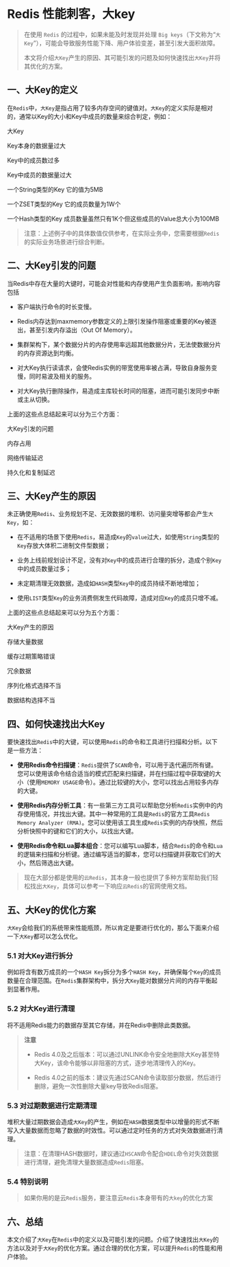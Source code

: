 # Redis 性能刺客，大key
> 在使用 `Redis` 的过程中，如果未能及时发现并处理 `Big keys`（下文称为“`大Key`”），可能会导致服务性能下降、用户体验变差，甚至引发大面积故障。
> 
> 本文将介绍`大Key`产生的原因、其可能引发的问题及如何快速找出`大Key`并将其优化的方案。

一、大Key的定义
---------

在`Redis`中，`大Key`是指占用了较多内存空间的键值对。`大Key`的定义实际是相对的，通常以Key的大小和Key中成员的数量来综合判定，例如：

大Key

Key本身的数据量过大

Key中的成员数过多

Key中成员的数据量过大

一个String类型的Key 它的值为5MB

一个ZSET类型的Key 它的成员数量为1W个

一个Hash类型的Key 成员数量虽然只有1K个但这些成员的Value总大小为100MB

> 注意：上述例子中的具体数值仅供参考，在实际业务中，您需要根据`Redis`的实际业务场景进行综合判断。

二、大Key引发的问题
-----------

当Redis中存在大量的大键时，可能会对性能和内存使用产生负面影响，影响内容包括

*   客户端执行命令的时长变慢。
    
*   Redis内存达到maxmemory参数定义的上限引发操作阻塞或重要的Key被逐出，甚至引发内存溢出（Out Of Memory）。
    
*   集群架构下，某个数据分片的内存使用率远超其他数据分片，无法使数据分片的内存资源达到均衡。
    
*   对大Key执行读请求，会使Redis实例的带宽使用率被占满，导致自身服务变慢，同时易波及相关的服务。
    
*   对大Key执行删除操作，易造成主库较长时间的阻塞，进而可能引发同步中断或主从切换。
    

上面的这些点总结起来可以分为三个方面：

大Key引发的问题

内存占用

网络传输延迟

持久化和复制延迟

三、大Key产生的原因
-----------

未正确使用`Redis`、业务规划不足、无效数据的堆积、访问量突增等都会产生`大Key`，如：

*   在不适用的场景下使用`Redis`，易造成`Key`的`value`过大，如使用`String`类型的`Key`存放大体积二进制文件型数据；
    
*   业务上线前规划设计不足，没有对`Key`中的成员进行合理的拆分，造成个别`Key`中的成员数量过多；
    
*   未定期清理无效数据，造成如`HASH`类型`Key`中的成员持续不断地增加；
    
*   使用`LIST`类型`Key`的业务消费侧发生代码故障，造成对应`Key`的成员只增不减。
    

上面的这些点总结起来可以分为五个方面：

大Key产生的原因

存储大量数据

缓存过期策略错误

冗余数据

序列化格式选择不当

数据结构选择不当

四、如何快速找出大Key
------------

要快速找出`Redis`中的大键，可以使用`Redis`的命令和工具进行扫描和分析。以下是一些方法：

*   **使用Redis命令扫描键**：`Redis`提供了`SCAN`命令，可以用于迭代遍历所有键。您可以使用该命令结合适当的模式匹配来扫描键，并在扫描过程中获取键的大小（使用`MEMORY USAGE`命令）。通过比较键的大小，您可以找出占用较多内存的大键。
    
*   **使用Redis内存分析工具**：有一些第三方工具可以帮助您分析`Redis`实例中的内存使用情况，并找出大键。其中一种常用的工具是`Redis`的官方工具`Redis Memory Analyzer (RMA)`。您可以使用该工具生成`Redis`实例的内存快照，然后分析快照中的键和它们的大小，以找出大键。
    
*   **使用Redis命令和Lua脚本组合**：您可以编写Lua脚本，结合`Redis`的命令和`Lua`的逻辑来扫描和分析键。通过编写适当的脚本，您可以扫描键并获取它们的大小，然后筛选出大键。
    

> 现在大部分都是使用的`云Redis`，其本身一般也提供了多种方案帮助我们轻松找出`大Key`，具体可以参考一下响应`云Redis`的官网使用文档。

五、大Key的优化方案
-----------

`大Key`会给我们的系统带来性能瓶颈，所以肯定是要进行优化的，那么下面来介绍一下`大Key`都可以怎么优化。

### 5.1 对大Key进行拆分

例如将含有数万成员的一个`HASH Key`拆分为多个`HASH Key`，并确保每个`Key`的成员数量在合理范围。在`Redis`集群架构中，拆分大`Key`能对数据分片间的内存平衡起到显著作用。

### 5.2 对大Key进行清理

将不适用Redis能力的数据存至其它存储，并在Redis中删除此类数据。

> **注意**
> 
> *   Redis 4.0及之后版本：可以通过UNLINK命令安全地删除大Key甚至特大Key，该命令能够以非阻塞的方式，逐步地清理传入的Key。
>     
> *   Redis 4.0之前的版本：建议先通过SCAN命令读取部分数据，然后进行删除，避免一次性删除大量key导致Redis阻塞。
>     

### 5.3 对过期数据进行定期清理

堆积大量过期数据会造成`大Key`的产生，例如在`HASH`数据类型中以增量的形式不断写入大量数据而忽略了数据的时效性。可以通过定时任务的方式对失效数据进行清理。

> 注意：在清理HASH数据时，建议通过`HSCAN`命令配合`HDEL`命令对失效数据进行清理，避免清理大量数据造成`Redis`阻塞。

### 5.4 特别说明

> 如果你用的是云`Redis`服务，要注意云`Redis`本身带有的`大key`的优化方案

六、总结
----

本文介绍了`大Key`在`Redis`中的定义以及可能引发的问题。介绍了快速找出`大Key`的方法以及对于`大Key`的优化方案。通过合理的优化方案，可以提升`Redis`的性能和用户体验。
